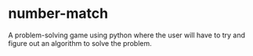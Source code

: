 # number-match
 A problem-solving game using python where the user will have to try and figure out an algorithm  to solve the problem.
